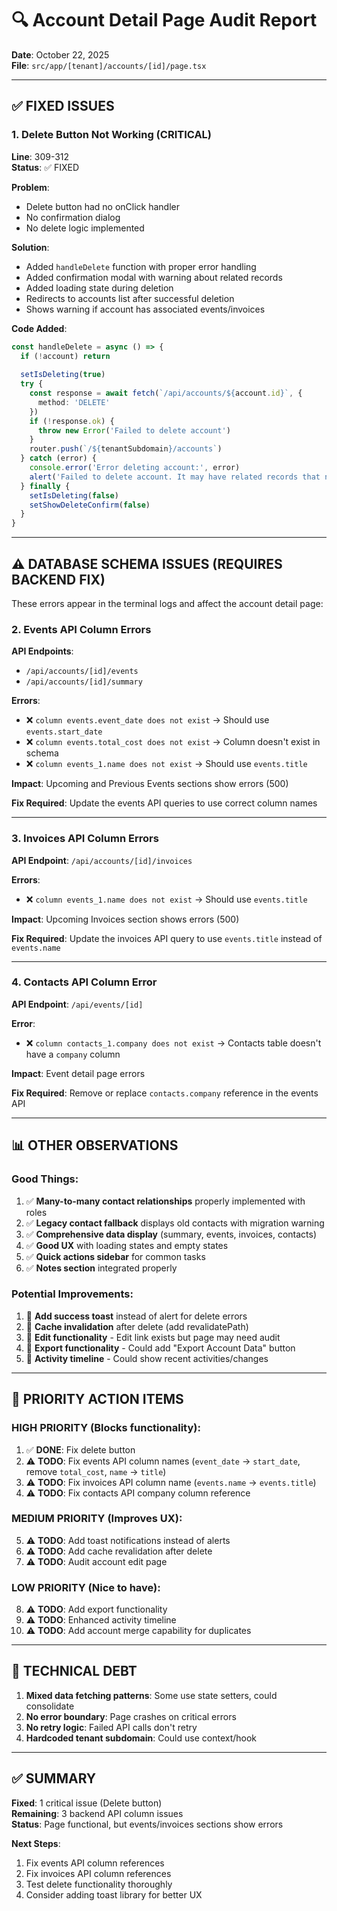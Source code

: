 # 🔍 Account Detail Page Audit Report

**Date**: October 22, 2025  
**File**: `src/app/[tenant]/accounts/[id]/page.tsx`

---

## ✅ FIXED ISSUES

### 1. **Delete Button Not Working** (CRITICAL)
**Line**: 309-312  
**Status**: ✅ FIXED

**Problem**:
- Delete button had no onClick handler
- No confirmation dialog
- No delete logic implemented

**Solution**:
- Added `handleDelete` function with proper error handling
- Added confirmation modal with warning about related records
- Added loading state during deletion
- Redirects to accounts list after successful deletion
- Shows warning if account has associated events/invoices

**Code Added**:
```typescript
const handleDelete = async () => {
  if (!account) return
  
  setIsDeleting(true)
  try {
    const response = await fetch(`/api/accounts/${account.id}`, {
      method: 'DELETE'
    })
    if (!response.ok) {
      throw new Error('Failed to delete account')
    }
    router.push(`/${tenantSubdomain}/accounts`)
  } catch (error) {
    console.error('Error deleting account:', error)
    alert('Failed to delete account. It may have related records that need to be removed first.')
  } finally {
    setIsDeleting(false)
    setShowDeleteConfirm(false)
  }
}
```

---

## ⚠️ DATABASE SCHEMA ISSUES (REQUIRES BACKEND FIX)

These errors appear in the terminal logs and affect the account detail page:

### 2. **Events API Column Errors**
**API Endpoints**:
- `/api/accounts/[id]/events`
- `/api/accounts/[id]/summary`

**Errors**:
- ❌ `column events.event_date does not exist` → Should use `events.start_date`
- ❌ `column events.total_cost does not exist` → Column doesn't exist in schema
- ❌ `column events_1.name does not exist` → Should use `events.title`

**Impact**: Upcoming and Previous Events sections show errors (500)

**Fix Required**: Update the events API queries to use correct column names

---

### 3. **Invoices API Column Errors**
**API Endpoint**: `/api/accounts/[id]/invoices`

**Errors**:
- ❌ `column events_1.name does not exist` → Should use `events.title`

**Impact**: Upcoming Invoices section shows errors (500)

**Fix Required**: Update the invoices API query to use `events.title` instead of `events.name`

---

### 4. **Contacts API Column Error**
**API Endpoint**: `/api/events/[id]`

**Error**:
- ❌ `column contacts_1.company does not exist` → Contacts table doesn't have a `company` column

**Impact**: Event detail page errors

**Fix Required**: Remove or replace `contacts.company` reference in the events API

---

## 📊 OTHER OBSERVATIONS

### Good Things:
1. ✅ **Many-to-many contact relationships** properly implemented with roles
2. ✅ **Legacy contact fallback** displays old contacts with migration warning
3. ✅ **Comprehensive data display** (summary, events, invoices, contacts)
4. ✅ **Good UX** with loading states and empty states
5. ✅ **Quick actions sidebar** for common tasks
6. ✅ **Notes section** integrated properly

### Potential Improvements:
1. 🔄 **Add success toast** instead of alert for delete errors
2. 🔄 **Cache invalidation** after delete (add revalidatePath)
3. 🔄 **Edit functionality** - Edit link exists but page may need audit
4. 🔄 **Export functionality** - Could add "Export Account Data" button
5. 🔄 **Activity timeline** - Could show recent activities/changes

---

## 🎯 PRIORITY ACTION ITEMS

### HIGH PRIORITY (Blocks functionality):
1. ✅ **DONE**: Fix delete button
2. ⚠️ **TODO**: Fix events API column names (`event_date` → `start_date`, remove `total_cost`, `name` → `title`)
3. ⚠️ **TODO**: Fix invoices API column name (`events.name` → `events.title`)
4. ⚠️ **TODO**: Fix contacts API company column reference

### MEDIUM PRIORITY (Improves UX):
5. ⚠️ **TODO**: Add toast notifications instead of alerts
6. ⚠️ **TODO**: Add cache revalidation after delete
7. ⚠️ **TODO**: Audit account edit page

### LOW PRIORITY (Nice to have):
8. ⚠️ **TODO**: Add export functionality
9. ⚠️ **TODO**: Enhanced activity timeline
10. ⚠️ **TODO**: Add account merge capability for duplicates

---

## 🔧 TECHNICAL DEBT

1. **Mixed data fetching patterns**: Some use state setters, could consolidate
2. **No error boundary**: Page crashes on critical errors
3. **No retry logic**: Failed API calls don't retry
4. **Hardcoded tenant subdomain**: Could use context/hook

---

## ✅ SUMMARY

**Fixed**: 1 critical issue (Delete button)  
**Remaining**: 3 backend API column issues  
**Status**: Page functional, but events/invoices sections show errors

**Next Steps**:
1. Fix events API column references
2. Fix invoices API column references  
3. Test delete functionality thoroughly
4. Consider adding toast library for better UX


